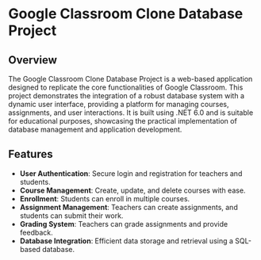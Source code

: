 # Google Classroom Clone Database Project

## Overview

The Google Classroom Clone Database Project is a web-based application designed to replicate the core functionalities of Google Classroom. This project demonstrates the integration of a robust database system with a dynamic user interface, providing a platform for managing courses, assignments, and user interactions. It is built using .NET 6.0 and is suitable for educational purposes, showcasing the practical implementation of database management and application development.

## Features

- **User Authentication**: Secure login and registration for teachers and students.
- **Course Management**: Create, update, and delete courses with ease.
- **Enrollment**: Students can enroll in multiple courses.
- **Assignment Management**: Teachers can create assignments, and students can submit their work.
- **Grading System**: Teachers can grade assignments and provide feedback.
- **Database Integration**: Efficient data storage and retrieval using a SQL-based database.
